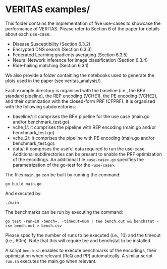 # VERITAS examples/

This folder contains the implementation of five use-cases to showcase the performance of VERITAS. Please refer to Section 6 of the paper for details about each use-case. 

- Disease Susceptibility  (Section 6.3.2)  
- Encrypted DNS search (Section 6.3.3)  
- Federated Learning gradients averaging (Section 6.3.5)  
- Neural Network inference for image classification (Section 6.3.4)  
- Ride-hailing matching (Section 6.3.1)  

We also provide a folder containing the notebooks used to generate the plots used in the paper (see veritas_analysis/)

Each example directory is organised with the baseline (i.e., the BFV standard pipeline), the REP encoding (VCHE1), the PE encoding (VCHE2), and their optimization with the closed-form PRF (CFPRF). It is organised with the following subdorectories: 
- baseline/: it comprises the BFV pipeline for the use case (main.go and/or benchmark_test.go).  
- vche_1/: it comprises the pipeline with REP encoding (main.go and/or benchmark_test.go).
- vche_2/: it comprises the pipeline with PE encoding (main.go and/or benchmark_test.go).
- data/: it comprises the useful data required to run the use-case. 
Additional subdirectories can be present to enable the PRF optimization of the encodings. 
An additional file ```<use-case>.go``` specifies the parametrization of the go-test for the ```<use-case>```.

The files ```main.go``` can be built by running the command:
```
go build main.go
```
And executed by:
```
./main
```

The benchmarks can be run by executing the command:
```
go test -run=10 -bench=. -timeout=60m | tee bench.out && benchstat -csv bench.out > bench.csv
```
Please specify the number of runs to be executed (i.e., 10) and the timeout (i.e., 60m). Note that this will require tee and benchstat to be installed.  

A script ```bench.sh``` enables to execute benchmarks of the encodings, their optimization when relevant (ReQ and PP) automatically. A similar script ```run.sh``` executes the main.go when relevant.  